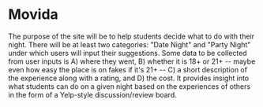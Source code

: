 # Movida
The purpose of the site will be to help students decide what to do with their night.
There will be at least two categories: "Date Night" and "Party Night" under which users will input their suggestions. Some data to be collected from user inputs is A) where they went, B) whether it is 18+ or 21+ -- maybe even how easy the place is on fakes if it's 21+ -- C) a short description of the experience along with a rating, and D) the cost.  It provides insight into what students can do on a given night based on the experiences of others in the form of a Yelp-style discussion/review board. 
